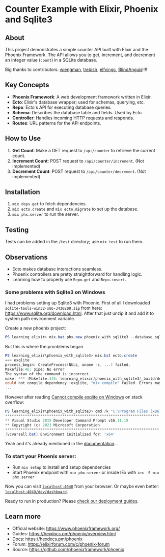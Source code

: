 # Counter Example with Elixir, Phoenix and Sqlite3

## About
This project demonstrates a simple counter API built with Elixir and the Phoenix Framework. The API allows you to get, increment, and decrement an integer value (`count`) in a SQLite database.

Big thanks to contributors: [wiengman](https://github.com/wiengman), [trebish](https://github.com/trebish), [elfvingc](https://github.com/elfvingc), [BlindAnguis](https://github.com/BlindAnguis)!!!!

## Key Concepts
- **Phoenix Framework**: A web development framework written in Elixir.
- **Ecto**: Elixir's database wrapper; used for schemas, querying, etc.
- **Repo**: Ecto's API for executing database queries.
- **Schema**: Describes the database table and fields. Used by Ecto.
- **Controller**: Handles incoming HTTP requests and responds.
- **Routes**: URL patterns for the API endpoints.

## How to Use
1. **Get Count**: Make a GET request to `/api/counter` to retrieve the current count.
2. **Increment Count**: POST request to `/api/counter/increment`. (Not implemented)
3. **Decrement Count**: POST request to `/api/counter/decrement`. (Not implemented)

## Installation
1. `mix deps.get` to fetch dependencies.
2. `mix ecto.create` and `mix ecto.migrate` to set up the database.
3. `mix phx.server` to run the server.

## Testing
Tests can be added in the `/test` directory; use `mix test` to run them.

## Observations
- Ecto makes database interactions seamless.
- Phoenix controllers are pretty straightforward for handling logic.
- Learning how to properly use `Repo.get` and `Repo.insert`.

### Some problems with Sqlite3 on Windows

I had problems setting up Sqlite3 with Phoenix. First of all I downloaded `sqlite-tools-win32-x86-3430200.zip` from here: https://www.sqlite.org/download.html. After that just unzip it and add it to system path environment variable.

Create a new phoenix project:
```powershell
PS learning_elixir> mix.bat phx.new phoenix_with_sqlite3 --database sqlite3 --no-html
```

But this is where the pronblems began
```powershell
PS learning_elixir\phoenix_with_sqlite3> mix.bat ecto.create
==> exqlite
process_begin: CreateProcess(NULL, uname -s, ...) failed.
Makefile:46: pipe: No error
The syntax of the command is incorrect.
make: *** [Makefile:145: learning_elixir/phoenix_with_sqlite3/_build/dev/lib/exqlite/priv] Error 1
could not compile dependency :exqlite, "mix compile" failed. Errors may have been logged above. You can recompile this dependency with "mix deps.compile exqlite --force", update it with "mix deps.update exqlite" or clean it with "mix deps.clean exqlite"
...
```

However after reading [Cannot compile exqlite on Windows](https://stackoverflow.com/questions/69881330/cannot-compile-exqlite-on-windows) on stack overflow:
```powershell
PS learning_elixir\phoenix_with_sqlite3> cmd /k "C:\Program Files (x86)\Microsoft Visual Studio\2019\BuildTools\VC\Auxiliary\Build\vcvars64.bat"
**********************************************************************
** Visual Studio 2019 Developer Command Prompt v16.11.19
** Copyright (c) 2021 Microsoft Corporation
**********************************************************************
[vcvarsall.bat] Environment initialized for: 'x64'
```

Yeah and it's already mentioned in the [documentation](https://github.com/elixir-sqlite/exqlite/blob/main/guides/windows.md)...

### To start your Phoenix server:

  * Run `mix setup` to install and setup dependencies
  * Start Phoenix endpoint with `mix phx.server` or inside IEx with `iex -S mix phx.server`

Now you can visit [`localhost:4040`](http://localhost:4040) from your browser. Or maybe even better: [`localhost:4040/dev/dashboard`](http://localhost:4040/dev/dashboard/home).

Ready to run in production? Please [check our deployment guides](https://hexdocs.pm/phoenix/deployment.html).

## Learn more

  * Official website: https://www.phoenixframework.org/
  * Guides: https://hexdocs.pm/phoenix/overview.html
  * Docs: https://hexdocs.pm/phoenix
  * Forum: https://elixirforum.com/c/phoenix-forum
  * Source: https://github.com/phoenixframework/phoenix
